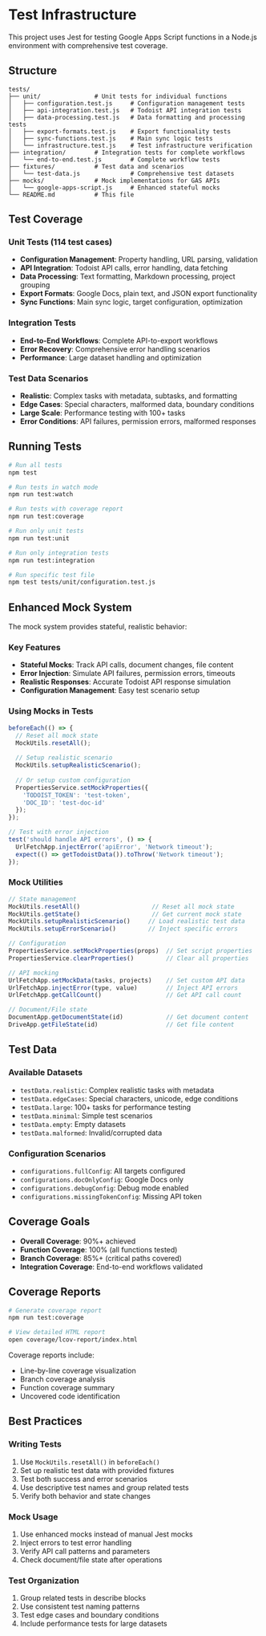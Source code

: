 # Test Infrastructure

This project uses Jest for testing Google Apps Script functions in a Node.js environment with comprehensive test coverage.

## Structure

```
tests/
├── unit/               # Unit tests for individual functions
│   ├── configuration.test.js     # Configuration management tests
│   ├── api-integration.test.js   # Todoist API integration tests
│   ├── data-processing.test.js   # Data formatting and processing tests
│   ├── export-formats.test.js    # Export functionality tests
│   ├── sync-functions.test.js    # Main sync logic tests
│   └── infrastructure.test.js    # Test infrastructure verification
├── integration/        # Integration tests for complete workflows
│   └── end-to-end.test.js        # Complete workflow tests
├── fixtures/           # Test data and scenarios
│   └── test-data.js              # Comprehensive test datasets
├── mocks/              # Mock implementations for GAS APIs
│   └── google-apps-script.js     # Enhanced stateful mocks
└── README.md           # This file
```

## Test Coverage

### Unit Tests (114 test cases)
- **Configuration Management**: Property handling, URL parsing, validation
- **API Integration**: Todoist API calls, error handling, data fetching
- **Data Processing**: Text formatting, Markdown processing, project grouping
- **Export Formats**: Google Docs, plain text, and JSON export functionality
- **Sync Functions**: Main sync logic, target configuration, optimization

### Integration Tests
- **End-to-End Workflows**: Complete API-to-export workflows
- **Error Recovery**: Comprehensive error handling scenarios
- **Performance**: Large dataset handling and optimization

### Test Data Scenarios
- **Realistic**: Complex tasks with metadata, subtasks, and formatting
- **Edge Cases**: Special characters, malformed data, boundary conditions
- **Large Scale**: Performance testing with 100+ tasks
- **Error Conditions**: API failures, permission errors, malformed responses

## Running Tests

```bash
# Run all tests
npm test

# Run tests in watch mode
npm run test:watch

# Run tests with coverage report
npm run test:coverage

# Run only unit tests
npm run test:unit

# Run only integration tests
npm run test:integration

# Run specific test file
npm test tests/unit/configuration.test.js
```

## Enhanced Mock System

The mock system provides stateful, realistic behavior:

### Key Features
- **Stateful Mocks**: Track API calls, document changes, file content
- **Error Injection**: Simulate API failures, permission errors, timeouts
- **Realistic Responses**: Accurate Todoist API response simulation
- **Configuration Management**: Easy test scenario setup

### Using Mocks in Tests

```javascript
beforeEach(() => {
  // Reset all mock state
  MockUtils.resetAll();
  
  // Setup realistic scenario
  MockUtils.setupRealisticScenario();
  
  // Or setup custom configuration
  PropertiesService.setMockProperties({
    'TODOIST_TOKEN': 'test-token',
    'DOC_ID': 'test-doc-id'
  });
});

// Test with error injection
test('should handle API errors', () => {
  UrlFetchApp.injectError('apiError', 'Network timeout');
  expect(() => getTodoistData()).toThrow('Network timeout');
});
```

### Mock Utilities

```javascript
// State management
MockUtils.resetAll()                    // Reset all mock state
MockUtils.getState()                    // Get current mock state
MockUtils.setupRealisticScenario()     // Load realistic test data
MockUtils.setupErrorScenario()         // Inject specific errors

// Configuration
PropertiesService.setMockProperties(props)  // Set script properties
PropertiesService.clearProperties()         // Clear all properties

// API mocking
UrlFetchApp.setMockData(tasks, projects)    // Set custom API data
UrlFetchApp.injectError(type, value)        // Inject API errors
UrlFetchApp.getCallCount()                  // Get API call count

// Document/File state
DocumentApp.getDocumentState(id)            // Get document content
DriveApp.getFileState(id)                   // Get file content
```

## Test Data

### Available Datasets
- `testData.realistic`: Complex realistic tasks with metadata
- `testData.edgeCases`: Special characters, unicode, edge conditions
- `testData.large`: 100+ tasks for performance testing
- `testData.minimal`: Simple test scenarios
- `testData.empty`: Empty datasets
- `testData.malformed`: Invalid/corrupted data

### Configuration Scenarios
- `configurations.fullConfig`: All targets configured
- `configurations.docOnlyConfig`: Google Docs only
- `configurations.debugConfig`: Debug mode enabled
- `configurations.missingTokenConfig`: Missing API token

## Coverage Goals

- **Overall Coverage**: 90%+ achieved
- **Function Coverage**: 100% (all functions tested)
- **Branch Coverage**: 85%+ (critical paths covered)
- **Integration Coverage**: End-to-end workflows validated

## Coverage Reports

```bash
# Generate coverage report
npm run test:coverage

# View detailed HTML report
open coverage/lcov-report/index.html
```

Coverage reports include:
- Line-by-line coverage visualization
- Branch coverage analysis
- Function coverage summary
- Uncovered code identification

## Best Practices

### Writing Tests
1. Use `MockUtils.resetAll()` in `beforeEach()`
2. Set up realistic test data with provided fixtures
3. Test both success and error scenarios
4. Use descriptive test names and group related tests
5. Verify both behavior and state changes

### Mock Usage
1. Use enhanced mocks instead of manual Jest mocks
2. Inject errors to test error handling
3. Verify API call patterns and parameters
4. Check document/file state after operations

### Test Organization
1. Group related tests in describe blocks
2. Use consistent test naming patterns
3. Test edge cases and boundary conditions
4. Include performance tests for large datasets